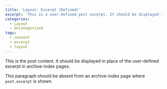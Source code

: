 ```yaml
---
title: 'Layout: Excerpt (Defined)'
excerpt: 'This is a user-defined post excerpt. It should be displayed in place of the post content in archive-index pages.'
categories:
  - Layout
  - Uncategorized
tags:
  - content
  - excerpt
  - layout
---
```


This is the post content. It should be displayed in place of the user-defined excerpt in archive-index pages.

This paragraph should be absent from an archive-index page where `post.excerpt` is shown.
